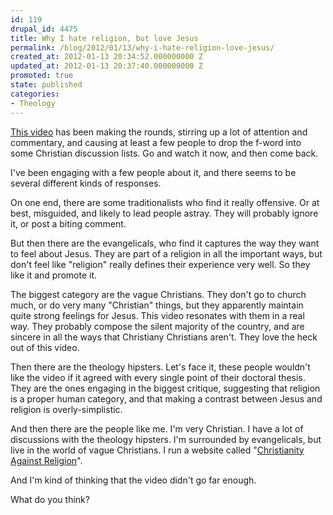 ```yaml
---
id: 119
drupal_id: 4475
title: Why I hate religion, but love Jesus
permalink: /blog/2012/01/13/why-i-hate-religion-love-jesus/
created_at: 2012-01-13 20:34:52.000000000 Z
updated_at: 2012-01-13 20:37:40.000000000 Z
promoted: true
state: published
categories:
- Theology
---
```

[This video](http://www.youtube.com/watch?v=1IAhDGYlpqY) has been making the rounds, stirring up a lot of attention and commentary, and causing at least a few people to drop the f-word into some Christian discussion lists. Go and watch it now, and then come back.

I've been engaging with a few people about it, and there seems to be several different kinds of responses.

On one end, there are some traditionalists who find it really offensive. Or at best, misguided, and likely to lead people astray. They will probably ignore it, or post a biting comment.

But then there are the evangelicals, who find it captures the way they want to feel about Jesus. They are part of a religion in all the important ways, but don't feel like "religion" really defines their experience very well. So they like it and promote it.

The biggest category are the vague Christians. They don't go to church much, or do very many "Christian" things, but they apparently maintain quite strong feelings for Jesus. This video resonates with them in a real way. They probably compose the silent majority of the country, and are sincere in all the ways that Christiany Christians aren't. They love the heck out of this video.

Then there are the theology hipsters. Let's face it, these people wouldn't like the video if it agreed with every single point of their doctoral thesis. They are the ones engaging in the biggest critique, suggesting that religion is a proper human category, and that making a contrast between Jesus and religion is overly-simplistic.

And then there are the people like me. I'm very Christian. I have a lot of discussions with the theology hipsters. I'm surrounded by evangelicals, but live in the world of vague Christians. I run a website called "[Christianity Against Religion](http://christianityagainstreligion.com)".

And I'm kind of thinking that the video didn't go far enough.

What do you think?
